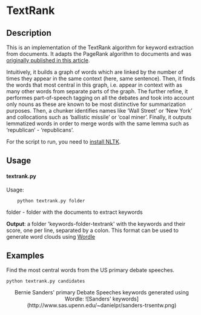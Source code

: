 # TextRank

## Description
   
This is an implementation of the TextRank algorithm for keyword extraction from documents. It adapts the PageRank algorithm to documents and was [originally published in this article](https://web.eecs.umich.edu/~mihalcea/papers/mihalcea.emnlp04.pdf).

Intuitively, it builds a graph of words which are linked by the number of times they appear in the same context (here, same sentence). Then, it finds the words that most central in this graph, i.e. appear in context with as many other words from separate parts of the graph. The further refine, it performes part-of-speech tagging on all the debates and took into account only nouns as these are known to be most distinctive for summarization purposes. Then, a chunker identifies names like ‘Wall Street’ or ‘New York’ and collocations such as ‘ballistic missile’ or ‘coal miner’. Finally, it outputs lemmatized words in order to merge words with the same lemma such as ‘republican’ - ‘republicans’.

For the script to run, you need to [install NLTK](http://www.nltk.org/).

## Usage

#### textrank.py

Usage:

        python textrank.py folder

folder - folder with the documents to extract keywords

**Output**: a folder 'keywords-folder-textrank' with the keywords and their score, one per line, separated by a colon. This format can be used to generate word clouds using [Wordle](http://wordle.net/advanced)

## Examples

Find the most central words from the US primary debate speeches.
	
	python textrank.py candidates

<center>
Bernie Sanders' primary Debate Speeches keywords generated using Wordle:
![Sanders' keywords](http://www.sas.upenn.edu/~danielpr/sanders-trsentw.png)
</center>
